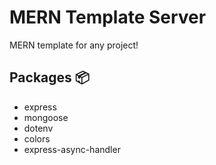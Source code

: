 # MERN Template Server
MERN template for any project!

## Packages 📦
- express
- mongoose
- dotenv
- colors
- express-async-handler